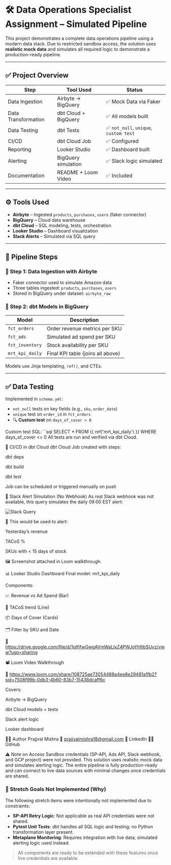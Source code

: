 # 🛠️ Data Operations Specialist Assignment – Simulated Pipeline

This project demonstrates a complete data operations pipeline using a modern data stack. Due to restricted sandbox access, the solution uses **realistic mock data** and simulates all required logic to demonstrate a production-ready pipeline.

---

## ✅ Project Overview

| Step                     | Tool Used              | Status   |
|--------------------------|------------------------|----------|
| Data Ingestion           | Airbyte → BigQuery     | ✅ Mock Data via Faker |
| Data Transformation      | dbt Cloud + BigQuery   | ✅ All models built |
| Data Testing             | dbt Tests              | ✅ `not_null`, `unique`, `custom test` |
| CI/CD                    | dbt Cloud Job          | ✅ Configured |
| Reporting                | Looker Studio          | ✅ Dashboard built |
| Alerting                 | BigQuery simulation    | ✅ Slack logic simulated |
| Documentation            | README + Loom Video    | ✅ Included |

---

## ⚙️ Tools Used

- **Airbyte** – Ingested `products`, `purchases`, `users` (faker connector)
- **BigQuery** – Cloud data warehouse
- **dbt Cloud** – SQL modeling, tests, orchestration
- **Looker Studio** – Dashboard visualization
- **Slack Alerts** – Simulated via SQL query

---

## 📂 Pipeline Steps

### 🔸 Step 1: Data Ingestion with Airbyte
- Faker connector used to simulate Amazon data
- Three tables ingested: `products`, `purchases`, `users`
- Stored in BigQuery under dataset: `airbyte_raw`

### 🔸 Step 2: dbt Models in BigQuery

| Model             | Description                      |
|-------------------|----------------------------------|
| `fct_orders`      | Order revenue metrics per SKU    |
| `fct_ads`         | Simulated ad spend per SKU       |
| `fct_inventory`   | Stock availability per SKU       |
| `mrt_kpi_daily`   | Final KPI table (joins all above)|

Models use Jinja templating, `ref()`, and CTEs.

---

## ✅ Data Testing

Implemented in `schema.yml`:
- `not_null` tests on key fields (e.g., `sku`, `order_date`)
- `unique` test on `order_id` in `fct_orders`
- 🔍 **Custom test** on `days_of_cover > 0`

Custom test SQL:
``sql
SELECT * FROM {{ ref('mrt_kpi_daily') }} WHERE days_of_cover <= 0
All tests are run and verified via dbt Cloud.

🔁 CI/CD in dbt Cloud
dbt Cloud Job created with steps:

dbt deps

dbt build

dbt test

Job can be scheduled or triggered manually on push

🔔 Slack Alert Simulation (No Webhook)
As real Slack webhook was not available, this query simulates the daily 09:00 EST alert:

![Slack Query](https://github.com/user-attachments/assets/91ebcfbb-133c-4940-a5d9-61fbcdfea124)

🎯 This would be used to alert:

Yesterday’s revenue

TACoS %

SKUs with < 15 days of stock

🖼️ Screenshot attached in Loom walkthrough.

📊 Looker Studio Dashboard
Final model: mrt_kpi_daily

Components:

📈 Revenue vs Ad Spend (Bar)

🧮 TACoS trend (Line)

📦 Days of Cover (Cards)

🗂️ Filter by SKU and Date

🔗 https://drive.google.com/file/d/1ptfjfwGwgAVmWaLlxZ4PWJoYHIlbSUvz/view?usp=sharing

📽️ Loom Video Walkthrough

🔗 https://www.loom.com/share/108725ae73054488a4ee8e29481a1fb2?sid=7508f99b-0db3-4b60-83b7-15438dcaff6c


Covers:

Airbyte → BigQuery

dbt Cloud models + tests

Slack alert logic

Looker dashboard

🙋‍♂️ Author
Prajjval Mishra
📧 prajjvalmishra18@gmail.com
🔗 LinkedIn
🧑‍💻 GitHub

⚠️ Note on Access
Sandbox credentials (SP-API, Ads API, Slack webhook, and GCP project) were not provided. This solution uses realistic mock data and simulates alerting logic. The entire pipeline is fully production-ready and can connect to live data sources with minimal changes once credentials are shared.

### 🔁 Stretch Goals Not Implemented (Why)

The following stretch items were intentionally not implemented due to constraints:

- **SP-API Retry Logic**: Not applicable as real API credentials were not shared.
- **Pytest Unit Tests**: dbt handles all SQL logic and testing; no Python transformation layer present.
- **Metaplane Monitoring**: Requires integration with live data; simulated alerting logic used instead.

> All components are ready to be extended with these features once live credentials are available.
